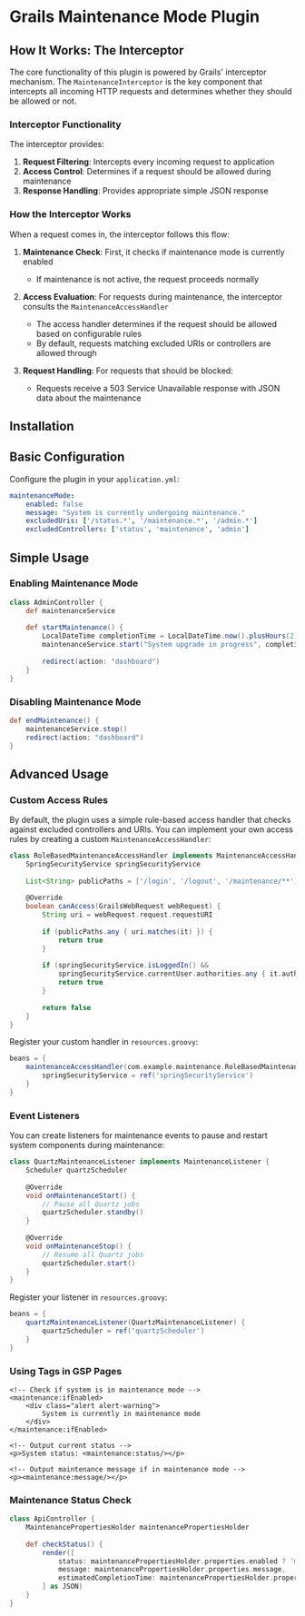 # Grails Maintenance Mode Plugin


## How It Works: The Interceptor

The core functionality of this plugin is powered by Grails' interceptor mechanism. The `MaintenanceInterceptor` is the key component that intercepts all incoming HTTP requests and determines whether they should be allowed or not.

### Interceptor Functionality

The interceptor provides:

1. **Request Filtering**: Intercepts every incoming request to application
2. **Access Control**: Determines if a request should be allowed during maintenance
3. **Response Handling**: Provides appropriate simple JSON response

### How the Interceptor Works

When a request comes in, the interceptor follows this flow:

1. **Maintenance Check**: First, it checks if maintenance mode is currently enabled
    - If maintenance is not active, the request proceeds normally

2. **Access Evaluation**: For requests during maintenance, the interceptor consults the `MaintenanceAccessHandler`
    - The access handler determines if the request should be allowed based on configurable rules
    - By default, requests matching excluded URIs or controllers are allowed through

3. **Request Handling**: For requests that should be blocked:
    - Requests receive a 503 Service Unavailable response with JSON data about the maintenance

## Installation



## Basic Configuration

Configure the plugin in your `application.yml`:

```yaml
maintenanceMode:
    enabled: false
    message: "System is currently undergoing maintenance."
    excludedUris: ['/status.*', '/maintenance.*', '/admin.*']
    excludedControllers: ['status', 'maintenance', 'admin']
```

## Simple Usage

### Enabling Maintenance Mode

```groovy
class AdminController {
    def maintenanceService
    
    def startMaintenance() {
        LocalDateTime completionTime = LocalDateTime.now().plusHours(2)
        maintenanceService.start("System upgrade in progress", completionTime)
        
        redirect(action: "dashboard")
    }
}
```

### Disabling Maintenance Mode

```groovy
def endMaintenance() {
    maintenanceService.stop()
    redirect(action: "dashboard")
}
```

## Advanced Usage

### Custom Access Rules

By default, the plugin uses a simple rule-based access handler that checks against excluded controllers and URIs. You can implement your own access rules by creating a custom `MaintenanceAccessHandler`:

```groovy
class RoleBasedMaintenanceAccessHandler implements MaintenanceAccessHandler {
    SpringSecurityService springSecurityService
    
    List<String> publicPaths = ['/login', '/logout', '/maintenance/**']
    
    @Override
    boolean canAccess(GrailsWebRequest webRequest) {
        String uri = webRequest.request.requestURI
        
        if (publicPaths.any { uri.matches(it) }) {
            return true
        }
        
        if (springSecurityService.isLoggedIn() && 
            springSecurityService.currentUser.authorities.any { it.authority == 'ROLE_SUPER_USER' }) {
            return true
        }
        
        return false
    }
}
```

Register your custom handler in `resources.groovy`:

```groovy
beans = {
    maintenanceAccessHandler(com.example.maintenance.RoleBasedMaintenanceAccessHandler) {
        springSecurityService = ref('springSecurityService')
    }
}
```

### Event Listeners

You can create listeners for maintenance events to pause and restart system components during maintenance:

```groovy
class QuartzMaintenanceListener implements MaintenanceListener {
    Scheduler quartzScheduler
    
    @Override
    void onMaintenanceStart() {
        // Pause all Quartz jobs
        quartzScheduler.standby()
    }
    
    @Override
    void onMaintenanceStop() {
        // Resume all Quartz jobs
        quartzScheduler.start()
    }
}
```

Register your listener in `resources.groovy`:

```groovy
beans = {
    quartzMaintenanceListener(QuartzMaintenanceListener) {
        quartzScheduler = ref('quartzScheduler')
    }
}
```

### Using Tags in GSP Pages

```gsp
<!-- Check if system is in maintenance mode -->
<maintenance:ifEnabled>
    <div class="alert alert-warning">
        System is currently in maintenance mode
    </div>
</maintenance:ifEnabled>

<!-- Output current status -->
<p>System status: <maintenance:status/></p>

<!-- Output maintenance message if in maintenance mode -->
<p><maintenance:message/></p>
```

### Maintenance Status Check

```groovy
class ApiController {
    MaintenancePropertiesHolder maintenancePropertiesHolder
    
    def checkStatus() {
        render([
            status: maintenancePropertiesHolder.properties.enabled ? 'maintenance' : 'operational',
            message: maintenancePropertiesHolder.properties.message,
            estimatedCompletionTime: maintenancePropertiesHolder.properties.estimatedCompletionTime
        ] as JSON)
    }
}
```